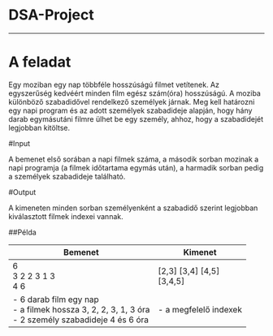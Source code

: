 # DSA-Project

---

# A feladat  

Egy moziban egy nap többféle hosszúságú filmet vetítenek. Az egyszerűség kedvéért minden film egész szám(óra) hosszúságú. A moziba különböző szabadidővel rendelkező személyek járnak. Meg kell határozni egy napi program és az adott személyek szabadideje alapján, hogy hány darab egymásutáni filmre ülhet be egy személy, ahhoz, hogy a szabadidejét legjobban kitöltse.

#Input  

A bemenet első sorában a napi filmek száma, a második sorban mozinak a napi programja (a filmek időtartama egymás után), a harmadik sorban pedig a személyek szabadideje található.

#Output  

A kimeneten minden sorban személyenként a szabadidő szerint legjobban kiválasztott filmek indexei vannak.

##Példa  

| Bemenet      | Kimenet
| -----------  | -----------
| 6 <br> 3 2 2 3 1 3 <br> 4 6 | [2,3] [3,4] [4,5] <br> [3,4,5]
| - 6 darab film egy nap <br> - a filmek hossza 3, 2, 2, 3, 1, 3 óra <br> - 2 személy szabadideje 4 és 6 óra | - a megfelelő indexek
 

 
